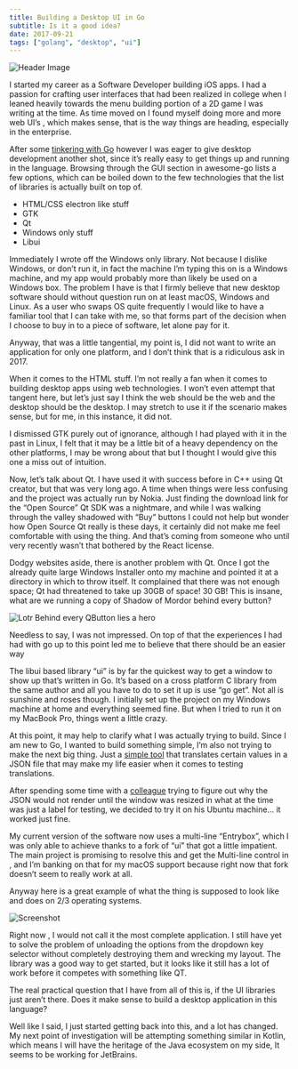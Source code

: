 ```yaml
---
title: Building a Desktop UI in Go
subtitle: Is it a good idea?
date: 2017-09-21
tags: ["golang", "desktop", "ui"]
---
```

![Header Image](/img/go-desktop-ui-1.jpeg)

I started my career as a Software Developer building iOS apps. I had a passion for crafting user interfaces that had been realized in college when I leaned heavily towards the menu building portion of a 2D game I was writing at the time. As time moved on I found myself doing more and more web UI’s , which makes sense, that is the way things are heading, especially in the enterprise.

After some [tinkering with Go](https://medium.com/from-the-couch/adventures-in-go-ba217c29b51d) however I was eager to give desktop development another shot, since it’s really easy to get things up and running in the language. Browsing through the GUI section in awesome-go lists a few options, which can be boiled down to the few technologies that the list of libraries is actually built on top of.

- HTML/CSS electron like stuff
- GTK
- Qt
- Windows only stuff
- Libui

Immediately I wrote off the Windows only library. Not because I dislike Windows, or don’t run it, in fact the machine I’m typing this on is a Windows machine, and my app would probably more than likely be used on a Windows box. The problem I have is that I firmly believe that new desktop software should without question run on at least macOS, Windows and Linux. As a user who swaps OS quite frequently I would like to have a familiar tool that I can take with me, so that forms part of the decision when I choose to buy in to a piece of software, let alone pay for it.

Anyway, that was a little tangential, my point is, I did not want to write an application for only one platform, and I don’t think that is a ridiculous ask in 2017.

When it comes to the HTML stuff. I’m not really a fan when it comes to building desktop apps using web technologies. I won’t even attempt that tangent here, but let’s just say I think the web should be the web and the desktop should be the desktop. I may stretch to use it if the scenario makes sense, but for me, in this instance, it did not.

I dismissed GTK purely out of ignorance, although I had played with it in the past in Linux, I felt that it may be a little bit of a heavy dependency on the other platforms, I may be wrong about that but I thought I would give this one a miss out of intuition.

Now, let’s talk about Qt. I have used it with success before in C++ using Qt creator, but that was very long ago. A time when things were less confusing and the project was actually run by Nokia. Just finding the download link for the “Open Source” Qt SDK was a nightmare, and while I was walking through the valley shadowed with “Buy” buttons I could not help but wonder how Open Source Qt really is these days, it certainly did not make me feel comfortable with using the thing. And that’s coming from someone who until very recently wasn’t that bothered by the React license.

Dodgy websites aside, there is another problem with Qt. Once I got the already quite large Windows Installer onto my machine and pointed it at a directory in which to throw itself. It complained that there was not enough space; Qt had threatened to take up 30GB of space! 30 GB! This is insane, what are we running a copy of Shadow of Mordor behind every button?


>
![Lotr](/img/go-desktop-ui-2.jpeg)
Behind every QButton lies a hero


Needless to say, I was not impressed. On top of that the experiences I had had with go up to this point led me to believe that there should be an easier way

The libui based library “ui” is by far the quickest way to get a window to show up that’s written in Go. It’s based on a cross platform C library from the same author and all you have to do to set it up is use “go get”. Not all is sunshine and roses though. I initially set up the project on my Windows machine at home and everything seemed fine. But when I tried to run it on my MacBook Pro, things went a little crazy.

At this point, it may help to clarify what I was actually trying to build. Since I am new to Go, I wanted to build something simple, I’m also not trying to make the next big thing. Just a [simple tool](https://github.com/divanvisagie/json-translator) that translates certain values in a JSON file that may make my life easier when it comes to testing translations.

After spending some time with a [colleague](https://medium.com/@stvndall) trying to figure out why the JSON would not render until the window was resized in what at the time was just a label for testing, we decided to try it on his Ubuntu machine… it worked just fine.

My current version of the software now uses a multi-line “Entrybox”, which I was only able to achieve thanks to a fork of “ui” that got a little impatient. The main project is promising to resolve this and get the Multi-line control in , and I’m banking on that for my macOS support because right now that fork doesn’t seem to really work at all.

Anyway here is a great example of what the thing is supposed to look like and does on 2/3 operating systems.

![Screenshot](/img/go-desktop-ui-3.png)

Right now , I would not call it the most complete application. I still have yet to solve the problem of unloading the options from the dropdown key selector without completely destroying them and wrecking my layout. The library was a good way to get started, but it looks like it still has a lot of work before it competes with something like QT.

The real practical question that I have from all of this is, if the UI libraries just aren’t there. Does it make sense to build a desktop application in this language?

Well like I said, I just started getting back into this, and a lot has changed. My next point of investigation will be attempting something similar in Kotlin, which means I will have the heritage of the Java ecosystem on my side, It seems to be working for JetBrains.